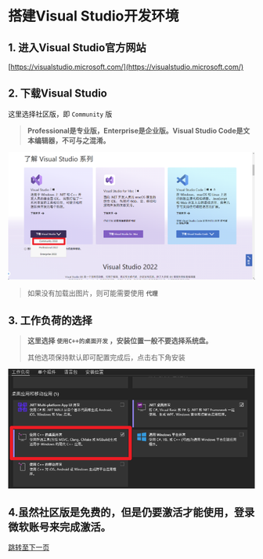 # **搭建Visual Studio开发环境**

## 1. 进入Visual Studio官方网站

[https://visualstudio.microsoft.com/](https://visualstudio.microsoft.com/)

## 2. 下载Visual Studio

这里选择社区版，即 `Community` 版

> **Professional是专业版，Enterprise是企业版。Visual Studio Code是文本编辑器，不可与之混淆。**

![](https://raw.githubusercontent.com/GuangYu-yu/Learn-C-language-from-scratch/main/%E5%BC%95%E7%94%A8%E7%9A%84%E5%9B%BE%E7%89%87/%E6%90%AD%E5%BB%BAVisual%20Studio%E5%BC%80%E5%8F%91%E7%8E%AF%E5%A2%83/Visual%20Studio%E7%A4%BE%E5%8C%BA%E7%89%88.png)
> 如果没有加载出图片，则可能需要使用 **`代理`**

## 3. 工作负荷的选择

> **这里选择 `使用C++的桌面开发` ，安装位置一般不要选择系统盘。**
> 
> 其他选项保持默认即可配置完成后，点击右下角安装

![](https://raw.githubusercontent.com/GuangYu-yu/Learn-C-language-from-scratch/main/%E5%BC%95%E7%94%A8%E7%9A%84%E5%9B%BE%E7%89%87/%E6%90%AD%E5%BB%BAVisual%20Studio%E5%BC%80%E5%8F%91%E7%8E%AF%E5%A2%83/%E5%B7%A5%E4%BD%9C%E8%B4%9F%E8%8D%B7%E7%9A%84%E9%80%89%E6%8B%A9.png)

## 4.虽然社区版是免费的，但是仍要激活才能使用，登录微软账号来完成激活。

[跳转至下一页](https://github.com/GuangYu-yu/Learn-C-language-from-scratch/blob/main/%E7%9B%AE%E5%BD%95%E6%96%87%E4%BB%B6/%E9%A6%96%E4%B8%AA%E7%A8%8B%E5%BA%8F%E2%80%94%E2%80%94%E2%80%9CHello%20World.md)
